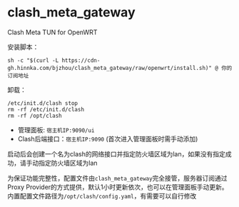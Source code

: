 # clash_meta_gateway

Clash Meta TUN for OpenWRT


安装脚本：
```
sh -c "$(curl -L https://cdn-gh.hinnka.com/bjzhou/clash_meta_gateway/raw/openwrt/install.sh)" @ 你的订阅地址
```

卸载：
```
/etc/init.d/clash stop
rm -rf /etc/init.d/clash
rm -rf /opt/clash
```


* 管理面板: `宿主机IP:9090/ui`
* Clash后端接口：`宿主机IP:9090` (首次进入管理面板时需手动添加)

启动后会创建一个名为clash的网络接口并指定防火墙区域为lan，如果没有指定成功，请手动指定防火墙区域为lan

为保证功能完整性，配置文件由`clash_meta_gateway`完全接管，服务器订阅通过Proxy Provider的方式提供，默认1小时更新依次，也可以在管理面板手动更新。
内置配置文件路径为`/opt/clash/config.yaml`，有需要可以自行修改

